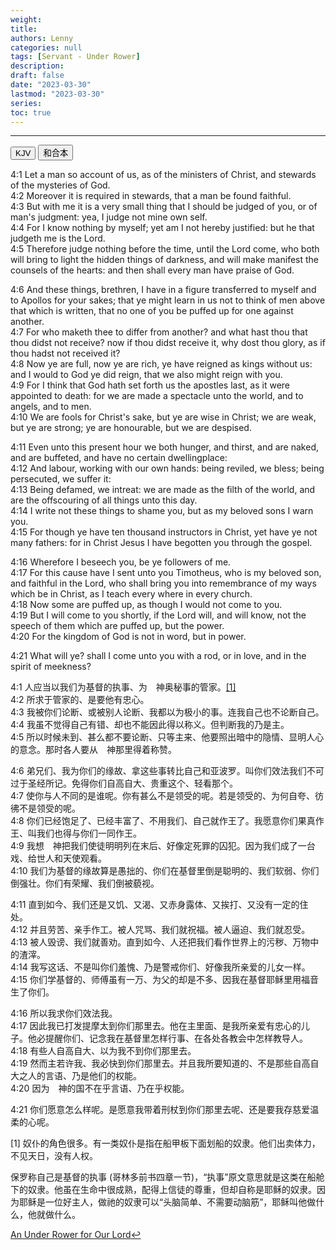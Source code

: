 ```yaml
---
weight: 
title: 
authors: Lenny
categories: null
tags: [Servant - Under Rower]
description: 
draft: false
date: "2023-03-30"
lastmod: "2023-03-30"
series:
toc: true
---
```


<!--more-->
---


<!-- Tab links -->
<div class="tab">
  <button class="tablinks active" onclick="tablabel(event, 'english')">KJV</button>
  <button class="tablinks" onclick="tablabel(event, 'chinese')">和合本</button>
  
</div>

<!-- Tab content -->
<div id="english" class="tabcontent" style="display:block">

4:1 Let a man so account of us, as of the ministers of Christ, and stewards of the mysteries of God.  
4:2 Moreover it is required in stewards, that a man be found faithful.  
4:3 But with me it is a very small thing that I should be judged of you, or of man's judgment: yea, I judge not mine own self.  
4:4 For I know nothing by myself; yet am I not hereby justified: but he that judgeth me is the Lord.  
4:5 Therefore judge nothing before the time, until the Lord come, who both will bring to light the hidden things of darkness, and will make manifest the counsels of the hearts: and then shall every man have praise of God.  

4:6 And these things, brethren, I have in a figure transferred to myself and to Apollos for your sakes; that ye might learn in us not to think of men above that which is written, that no one of you be puffed up for one against another.  
4:7 For who maketh thee to differ from another? and what hast thou that thou didst not receive? now if thou didst receive it, why dost thou glory, as if thou hadst not received it?  
4:8 Now ye are full, now ye are rich, ye have reigned as kings without us: and I would to God ye did reign, that we also might reign with you.  
4:9 For I think that God hath set forth us the apostles last, as it were appointed to death: for we are made a spectacle unto the world, and to angels, and to men.  
4:10 We are fools for Christ's sake, but ye are wise in Christ; we are weak, but ye are strong; ye are honourable, but we are despised.  

4:11 Even unto this present hour we both hunger, and thirst, and are naked, and are buffeted, and have no certain dwellingplace:  
4:12 And labour, working with our own hands: being reviled, we bless; being persecuted, we suffer it:  
4:13 Being defamed, we intreat: we are made as the filth of the world, and are the offscouring of all things unto this day.  
4:14 I write not these things to shame you, but as my beloved sons I warn you.  
4:15 For though ye have ten thousand instructors in Christ, yet have ye not many fathers: for in Christ Jesus I have begotten you through the gospel.  

4:16 Wherefore I beseech you, be ye followers of me.  
4:17 For this cause have I sent unto you Timotheus, who is my beloved son, and faithful in the Lord, who shall bring you into remembrance of my ways which be in Christ, as I teach every where in every church.  
4:18 Now some are puffed up, as though I would not come to you.  
4:19 But I will come to you shortly, if the Lord will, and will know, not the speech of them which are puffed up, but the power.  
4:20 For the kingdom of God is not in word, but in power.  

4:21 What will ye? shall I come unto you with a rod, or in love, and in the spirit of meekness?  
</div>

<div id="chinese" class="tabcontent">

4:1 人应当以我们为基督的执事、为　神奥秘事的管家。<a id="1_ref" href = "#1">[1]</a>  
4:2 所求于管家的、是要他有忠心。  
4:3 我被你们论断、或被别人论断、我都以为极小的事。连我自己也不论断自己。  
4:4 我虽不觉得自己有错、却也不能因此得以称义。但判断我的乃是主。  
4:5 所以时候未到、甚么都不要论断、只等主来、他要照出暗中的隐情、显明人心的意念。那时各人要从　神那里得着称赞。  

4:6 弟兄们、我为你们的缘故、拿这些事转比自己和亚波罗。叫你们效法我们不可过于圣经所记。免得你们自高自大、贵重这个、轻看那个。  
4:7 使你与人不同的是谁呢。你有甚么不是领受的呢。若是领受的、为何自夸、彷彿不是领受的呢。  
4:8 你们已经饱足了、已经丰富了、不用我们、自己就作王了。我愿意你们果真作王、叫我们也得与你们一同作王。  
4:9 我想　神把我们使徒明明列在末后、好像定死罪的囚犯。因为我们成了一台戏、给世人和天使观看。  
4:10 我们为基督的缘故算是愚拙的、你们在基督里倒是聪明的、我们软弱、你们倒强壮。你们有荣耀、我们倒被藐视。  

4:11 直到如今、我们还是又饥、又渴、又赤身露体、又挨打、又没有一定的住处。  
4:12 并且劳苦、亲手作工。被人咒骂、我们就祝福。被人逼迫、我们就忍受。  
4:13 被人毁谤、我们就善劝。直到如今、人还把我们看作世界上的污秽、万物中的渣滓。  
4:14 我写这话、不是叫你们羞愧、乃是警戒你们、好像我所亲爱的儿女一样。  
4:15 你们学基督的、师傅虽有一万、为父的却是不多、因我在基督耶稣里用福音生了你们。  

4:16 所以我求你们效法我。  
4:17 因此我已打发提摩太到你们那里去。他在主里面、是我所亲爱有忠心的儿子。他必提醒你们、记念我在基督里怎样行事、在各处各教会中怎样教导人。  
4:18 有些人自高自大、以为我不到你们那里去。  
4:19 然而主若许我、我必快到你们那里去。并且我所要知道的、不是那些自高自大之人的言语、乃是他们的权能。  
4:20 因为　神的国不在乎言语、乃在乎权能。  

4:21 你们愿意怎么样呢。是愿意我带着刑杖到你们那里去呢、还是要我存慈爱温柔的心呢。  

<p id="1">[1] 奴仆的角色很多。有一类奴仆是指在船甲板下面划船的奴隶。他们出卖体力，不见天日，没有人权。

保罗称自己是基督的执事 (哥林多前书四章一节)，“执事”原文意思就是这类在船舱下的奴隶。他虽在生命中很成熟，配得上信徒的尊重，但却自称是耶稣的奴隶。因为耶稣是一位好主人，做祂的奴隶可以“头脑简单、不需要动脑筋”，耶稣叫他做什么，他就做什么。  

<a href = "https://www.google.com/url?sa=t&rct=j&q=&esrc=s&source=web&cd=&cad=rja&uact=8&ved=2ahUKEwiasbWi3IL-AhXzg4kEHTUXAAUQFnoECAkQAQ&url=https%3A%2F%2Ffaithconnector.s3.amazonaws.com%2Fhilltopchurch%2Ffiles%2Fan_under-rower_for_our_lord.pdf&usg=AOvVaw2Ppzr5Cin4LjXJJrcODt-0" target="_blank" rel="noopener noreferrer">An Under Rower for Our Lord</a><a href="#1_ref">&#8617;</a></p> 
</div>